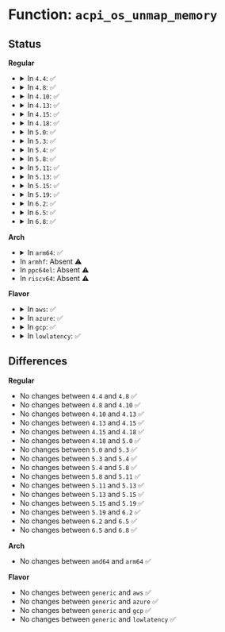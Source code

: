 # Function: <code>acpi_os_unmap_memory</code>

## Status
<b>Regular</b>
<ul>
<li>
<details>
<summary>In <code>4.4</code>: ✅</summary>

```c
void acpi_os_unmap_memory(void *virt, acpi_size size);
```

**Collision:** Unique Global

**Inline:** No

**Transformation:** False

**Instances:**

```
In drivers/acpi/osl.c (ffffffff8181aeea)
Location: drivers/acpi/osl.c:466
Inline: False
Direct callers:
  - drivers/acpi/acpica/evrgnini.c:acpi_ev_system_memory_region_setup
  - drivers/acpi/acpica/exregion.c:acpi_ex_system_memory_space_handler
  - drivers/acpi/acpica/tbdata.c:acpi_tb_release_table
  - drivers/acpi/acpica/tbdata.c:acpi_tb_acquire_temp_table
  - drivers/acpi/acpica/tbfadt.c:acpi_tb_parse_fadt
  - drivers/acpi/acpica/tbutils.c:acpi_tb_parse_root_table
  - drivers/acpi/acpica/tbutils.c:acpi_tb_parse_root_table
  - drivers/acpi/acpica/tbutils.c:acpi_tb_parse_root_table
  - drivers/acpi/acpica/tbutils.c:acpi_tb_parse_root_table
  - drivers/acpi/acpica/tbxfroot.c:acpi_find_root_pointer
  - drivers/acpi/acpica/tbxfroot.c:acpi_find_root_pointer
  - drivers/acpi/acpica/tbxfroot.c:acpi_find_root_pointer
```
**Symbols:**

```
ffffffff8181aeea-ffffffff8181aefa: acpi_os_unmap_memory (STB_GLOBAL)
```
</details>
</li>
<li>
<details>
<summary>In <code>4.8</code>: ✅</summary>

```c
void acpi_os_unmap_memory(void *virt, acpi_size size);
```

**Collision:** Unique Global

**Inline:** No

**Transformation:** False

**Instances:**

```
In drivers/acpi/osl.c (ffffffff81895052)
Location: drivers/acpi/osl.c:424
Inline: False
Direct callers:
  - drivers/acpi/tables.c:acpi_table_init
  - drivers/acpi/tables.c:acpi_table_init
  - drivers/acpi/tables.c:acpi_table_init
  - drivers/acpi/tables.c:acpi_os_physical_table_override
  - drivers/acpi/tables.c:acpi_os_physical_table_override
  - drivers/acpi/tables.c:acpi_os_physical_table_override
  - drivers/acpi/acpica/evrgnini.c:acpi_ev_system_memory_region_setup
  - drivers/acpi/acpica/exregion.c:acpi_ex_system_memory_space_handler
  - drivers/acpi/acpica/tbdata.c:acpi_tb_acquire_temp_table
  - drivers/acpi/acpica/tbdata.c:acpi_tb_release_table
  - drivers/acpi/acpica/tbfadt.c:acpi_tb_parse_fadt
  - drivers/acpi/acpica/tbutils.c:acpi_tb_parse_root_table
  - drivers/acpi/acpica/tbutils.c:acpi_tb_parse_root_table
  - drivers/acpi/acpica/tbutils.c:acpi_tb_parse_root_table
  - drivers/acpi/acpica/tbxfroot.c:acpi_find_root_pointer
  - drivers/acpi/acpica/tbxfroot.c:acpi_find_root_pointer
  - drivers/acpi/acpica/tbxfroot.c:acpi_find_root_pointer
```
**Symbols:**

```
ffffffff81895052-ffffffff81895062: acpi_os_unmap_memory (STB_GLOBAL)
```
</details>
</li>
<li>
<details>
<summary>In <code>4.10</code>: ✅</summary>

```c
void acpi_os_unmap_memory(void *virt, acpi_size size);
```

**Collision:** Unique Global

**Inline:** No

**Transformation:** False

**Instances:**

```
In drivers/acpi/osl.c (ffffffff818c97ab)
Location: drivers/acpi/osl.c:425
Inline: False
Direct callers:
  - drivers/acpi/tables.c:acpi_table_init
  - drivers/acpi/tables.c:acpi_table_init
  - drivers/acpi/tables.c:acpi_table_init
  - drivers/acpi/tables.c:acpi_os_physical_table_override
  - drivers/acpi/tables.c:acpi_os_physical_table_override
  - drivers/acpi/tables.c:acpi_os_physical_table_override
  - drivers/acpi/acpica/evrgnini.c:acpi_ev_system_memory_region_setup
  - drivers/acpi/acpica/exregion.c:acpi_ex_system_memory_space_handler
  - drivers/acpi/acpica/tbdata.c:acpi_tb_acquire_temp_table
  - drivers/acpi/acpica/tbdata.c:acpi_tb_release_table
  - drivers/acpi/acpica/tbutils.c:acpi_tb_parse_root_table
  - drivers/acpi/acpica/tbutils.c:acpi_tb_parse_root_table
  - drivers/acpi/acpica/tbutils.c:acpi_tb_parse_root_table
  - drivers/acpi/acpica/tbxfroot.c:acpi_find_root_pointer
  - drivers/acpi/acpica/tbxfroot.c:acpi_find_root_pointer
  - drivers/acpi/acpica/tbxfroot.c:acpi_find_root_pointer
```
**Symbols:**

```
ffffffff818c97ab-ffffffff818c97bb: acpi_os_unmap_memory (STB_GLOBAL)
```
</details>
</li>
<li>
<details>
<summary>In <code>4.13</code>: ✅</summary>

```c
void acpi_os_unmap_memory(void *virt, acpi_size size);
```

**Collision:** Unique Global

**Inline:** No

**Transformation:** False

**Instances:**

```
In drivers/acpi/osl.c (ffffffff81900d80)
Location: drivers/acpi/osl.c:424
Inline: False
Direct callers:
  - drivers/acpi/tables.c:acpi_table_init
  - drivers/acpi/tables.c:acpi_table_init
  - drivers/acpi/tables.c:acpi_table_init
  - drivers/acpi/tables.c:acpi_os_physical_table_override
  - drivers/acpi/tables.c:acpi_os_physical_table_override
  - drivers/acpi/tables.c:acpi_os_physical_table_override
  - drivers/acpi/acpica/evrgnini.c:acpi_ev_system_memory_region_setup
  - drivers/acpi/acpica/exregion.c:acpi_ex_system_memory_space_handler
  - drivers/acpi/acpica/tbdata.c:acpi_tb_acquire_temp_table
  - drivers/acpi/acpica/tbdata.c:acpi_tb_release_table
  - drivers/acpi/acpica/tbutils.c:acpi_tb_parse_root_table
  - drivers/acpi/acpica/tbutils.c:acpi_tb_parse_root_table
  - drivers/acpi/acpica/tbutils.c:acpi_tb_parse_root_table
  - drivers/acpi/acpica/tbxfroot.c:acpi_find_root_pointer
  - drivers/acpi/acpica/tbxfroot.c:acpi_find_root_pointer
  - drivers/acpi/acpica/tbxfroot.c:acpi_find_root_pointer
```
**Symbols:**

```
ffffffff81900d80-ffffffff81900d90: acpi_os_unmap_memory (STB_GLOBAL)
```
</details>
</li>
<li>
<details>
<summary>In <code>4.15</code>: ✅</summary>

```c
void acpi_os_unmap_memory(void *virt, acpi_size size);
```

**Collision:** Unique Global

**Inline:** No

**Transformation:** False

**Instances:**

```
In drivers/acpi/osl.c (ffffffff8198ad80)
Location: drivers/acpi/osl.c:424
Inline: False
Direct callers:
  - drivers/acpi/tables.c:acpi_table_init
  - drivers/acpi/tables.c:acpi_table_init
  - drivers/acpi/tables.c:acpi_table_init
  - drivers/acpi/tables.c:acpi_os_physical_table_override
  - drivers/acpi/tables.c:acpi_os_physical_table_override
  - drivers/acpi/tables.c:acpi_os_physical_table_override
  - drivers/acpi/sysfs.c:acpi_data_show
  - drivers/acpi/acpica/evrgnini.c:acpi_ev_system_memory_region_setup
  - drivers/acpi/acpica/exregion.c:acpi_ex_system_memory_space_handler
  - drivers/acpi/acpica/tbdata.c:acpi_tb_acquire_temp_table
  - drivers/acpi/acpica/tbdata.c:acpi_tb_release_table
  - drivers/acpi/acpica/tbutils.c:acpi_tb_parse_root_table
  - drivers/acpi/acpica/tbutils.c:acpi_tb_parse_root_table
  - drivers/acpi/acpica/tbutils.c:acpi_tb_parse_root_table
  - drivers/acpi/acpica/tbutils.c:acpi_tb_parse_root_table
  - drivers/acpi/acpica/tbxfroot.c:acpi_find_root_pointer
  - drivers/acpi/acpica/tbxfroot.c:acpi_find_root_pointer
  - drivers/acpi/acpica/tbxfroot.c:acpi_find_root_pointer
```
**Symbols:**

```
ffffffff8198ad80-ffffffff8198ad90: acpi_os_unmap_memory (STB_GLOBAL)
```
</details>
</li>
<li>
<details>
<summary>In <code>4.18</code>: ✅</summary>

```c
void acpi_os_unmap_memory(void *virt, acpi_size size);
```

**Collision:** Unique Global

**Inline:** No

**Transformation:** False

**Instances:**

```
In drivers/acpi/osl.c (ffffffff819e76a0)
Location: drivers/acpi/osl.c:429
Inline: False
Direct callers:
  - drivers/acpi/tables.c:acpi_table_init
  - drivers/acpi/tables.c:acpi_table_init
  - drivers/acpi/tables.c:acpi_table_init
  - drivers/acpi/tables.c:acpi_os_physical_table_override
  - drivers/acpi/tables.c:acpi_os_physical_table_override
  - drivers/acpi/tables.c:acpi_os_physical_table_override
  - drivers/acpi/sysfs.c:acpi_data_show
  - drivers/acpi/acpica/evrgnini.c:acpi_ev_system_memory_region_setup
  - drivers/acpi/acpica/exregion.c:acpi_ex_system_memory_space_handler
  - drivers/acpi/acpica/tbdata.c:acpi_tb_acquire_temp_table
  - drivers/acpi/acpica/tbdata.c:acpi_tb_release_table
  - drivers/acpi/acpica/tbutils.c:acpi_tb_parse_root_table
  - drivers/acpi/acpica/tbutils.c:acpi_tb_parse_root_table
  - drivers/acpi/acpica/tbutils.c:acpi_tb_parse_root_table
  - drivers/acpi/acpica/tbutils.c:acpi_tb_parse_root_table
  - drivers/acpi/acpica/tbxfroot.c:acpi_find_root_pointer
  - drivers/acpi/acpica/tbxfroot.c:acpi_find_root_pointer
  - drivers/acpi/acpica/tbxfroot.c:acpi_find_root_pointer
```
**Symbols:**

```
ffffffff819e76a0-ffffffff819e76b0: acpi_os_unmap_memory (STB_GLOBAL)
```
</details>
</li>
<li>
<details>
<summary>In <code>5.0</code>: ✅</summary>

```c
void acpi_os_unmap_memory(void *virt, acpi_size size);
```

**Collision:** Unique Global

**Inline:** No

**Transformation:** False

**Instances:**

```
In drivers/acpi/osl.c (ffffffff81a22b10)
Location: drivers/acpi/osl.c:429
Inline: False
Direct callers:
  - drivers/acpi/tables.c:acpi_table_init
  - drivers/acpi/tables.c:acpi_table_init
  - drivers/acpi/tables.c:acpi_table_init
  - drivers/acpi/tables.c:acpi_os_physical_table_override
  - drivers/acpi/tables.c:acpi_os_physical_table_override
  - drivers/acpi/tables.c:acpi_os_physical_table_override
  - drivers/acpi/sysfs.c:acpi_data_show
  - drivers/acpi/acpica/evrgnini.c:acpi_ev_system_memory_region_setup
  - drivers/acpi/acpica/exregion.c:acpi_ex_system_memory_space_handler
  - drivers/acpi/acpica/tbdata.c:acpi_tb_acquire_temp_table
  - drivers/acpi/acpica/tbdata.c:acpi_tb_release_table
  - drivers/acpi/acpica/tbutils.c:acpi_tb_parse_root_table
  - drivers/acpi/acpica/tbutils.c:acpi_tb_parse_root_table
  - drivers/acpi/acpica/tbutils.c:acpi_tb_parse_root_table
  - drivers/acpi/acpica/tbutils.c:acpi_tb_parse_root_table
  - drivers/acpi/acpica/tbxfroot.c:acpi_find_root_pointer
  - drivers/acpi/acpica/tbxfroot.c:acpi_find_root_pointer
  - drivers/acpi/acpica/tbxfroot.c:acpi_find_root_pointer
```
**Symbols:**

```
ffffffff81a22b10-ffffffff81a22b20: acpi_os_unmap_memory (STB_GLOBAL)
```
</details>
</li>
<li>
<details>
<summary>In <code>5.3</code>: ✅</summary>

```c
void acpi_os_unmap_memory(void *virt, acpi_size size);
```

**Collision:** Unique Global

**Inline:** No

**Transformation:** False

**Instances:**

```
In drivers/acpi/osl.c (ffffffff81a92bd0)
Location: drivers/acpi/osl.c:415
Inline: False
Direct callers:
  - drivers/acpi/tables.c:acpi_table_init
  - drivers/acpi/tables.c:acpi_table_init
  - drivers/acpi/tables.c:acpi_table_init
  - drivers/acpi/tables.c:acpi_os_physical_table_override
  - drivers/acpi/tables.c:acpi_os_physical_table_override
  - drivers/acpi/tables.c:acpi_os_physical_table_override
  - drivers/acpi/sysfs.c:acpi_data_show
  - drivers/acpi/acpica/evrgnini.c:acpi_ev_system_memory_region_setup
  - drivers/acpi/acpica/exregion.c:acpi_ex_system_memory_space_handler
  - drivers/acpi/acpica/tbdata.c:acpi_tb_acquire_temp_table
  - drivers/acpi/acpica/tbdata.c:acpi_tb_release_table
  - drivers/acpi/acpica/tbutils.c:acpi_tb_parse_root_table
  - drivers/acpi/acpica/tbutils.c:acpi_tb_parse_root_table
  - drivers/acpi/acpica/tbutils.c:acpi_tb_parse_root_table
  - drivers/acpi/acpica/tbutils.c:acpi_tb_parse_root_table
  - drivers/acpi/acpica/tbxfroot.c:acpi_find_root_pointer
  - drivers/acpi/acpica/tbxfroot.c:acpi_find_root_pointer
  - drivers/acpi/acpica/tbxfroot.c:acpi_find_root_pointer
```
**Symbols:**

```
ffffffff81a92bd0-ffffffff81a92be0: acpi_os_unmap_memory (STB_GLOBAL)
```
</details>
</li>
<li>
<details>
<summary>In <code>5.4</code>: ✅</summary>

```c
void acpi_os_unmap_memory(void *virt, acpi_size size);
```

**Collision:** Unique Global

**Inline:** No

**Transformation:** False

**Instances:**

```
In drivers/acpi/osl.c (ffffffff81aca3a0)
Location: drivers/acpi/osl.c:433
Inline: False
Direct callers:
  - drivers/acpi/tables.c:acpi_table_init
  - drivers/acpi/tables.c:acpi_table_init
  - drivers/acpi/tables.c:acpi_table_init
  - drivers/acpi/tables.c:acpi_os_physical_table_override
  - drivers/acpi/tables.c:acpi_os_physical_table_override
  - drivers/acpi/tables.c:acpi_os_physical_table_override
  - drivers/acpi/sysfs.c:acpi_data_show
  - drivers/acpi/acpica/evrgnini.c:acpi_ev_system_memory_region_setup
  - drivers/acpi/acpica/exregion.c:acpi_ex_system_memory_space_handler
  - drivers/acpi/acpica/tbdata.c:acpi_tb_acquire_temp_table
  - drivers/acpi/acpica/tbdata.c:acpi_tb_release_table
  - drivers/acpi/acpica/tbutils.c:acpi_tb_parse_root_table
  - drivers/acpi/acpica/tbutils.c:acpi_tb_parse_root_table
  - drivers/acpi/acpica/tbutils.c:acpi_tb_parse_root_table
  - drivers/acpi/acpica/tbutils.c:acpi_tb_parse_root_table
  - drivers/acpi/acpica/tbxfroot.c:acpi_find_root_pointer
  - drivers/acpi/acpica/tbxfroot.c:acpi_find_root_pointer
  - drivers/acpi/acpica/tbxfroot.c:acpi_find_root_pointer
```
**Symbols:**

```
ffffffff81aca3a0-ffffffff81aca3b0: acpi_os_unmap_memory (STB_GLOBAL)
```
</details>
</li>
<li>
<details>
<summary>In <code>5.8</code>: ✅</summary>

```c
void acpi_os_unmap_memory(void *virt, acpi_size size);
```

**Collision:** Unique Global

**Inline:** No

**Transformation:** False

**Instances:**

```
In drivers/acpi/osl.c (ffffffff81bc2710)
Location: drivers/acpi/osl.c:433
Inline: False
Direct callers:
  - drivers/acpi/tables.c:acpi_table_initrd_scan
  - drivers/acpi/tables.c:acpi_table_initrd_scan
  - drivers/acpi/tables.c:acpi_table_initrd_scan
  - drivers/acpi/tables.c:acpi_table_initrd_override
  - drivers/acpi/tables.c:acpi_table_initrd_override
  - drivers/acpi/tables.c:acpi_table_initrd_override
  - drivers/acpi/sysfs.c:acpi_data_show
  - drivers/acpi/acpica/evrgnini.c:acpi_ev_system_memory_region_setup
  - drivers/acpi/acpica/exregion.c:acpi_ex_system_memory_space_handler
  - drivers/acpi/acpica/tbdata.c:acpi_tb_acquire_temp_table
  - drivers/acpi/acpica/tbdata.c:acpi_tb_release_table
  - drivers/acpi/acpica/tbutils.c:acpi_tb_parse_root_table
  - drivers/acpi/acpica/tbutils.c:acpi_tb_parse_root_table
  - drivers/acpi/acpica/tbutils.c:acpi_tb_parse_root_table
  - drivers/acpi/acpica/tbutils.c:acpi_tb_parse_root_table
  - drivers/acpi/acpica/tbxfroot.c:acpi_find_root_pointer
  - drivers/acpi/acpica/tbxfroot.c:acpi_find_root_pointer
  - drivers/acpi/acpica/tbxfroot.c:acpi_find_root_pointer
```
**Symbols:**

```
ffffffff81bc2710-ffffffff81bc2720: acpi_os_unmap_memory (STB_GLOBAL)
```
</details>
</li>
<li>
<details>
<summary>In <code>5.11</code>: ✅</summary>

```c
void acpi_os_unmap_memory(void *virt, acpi_size size);
```

**Collision:** Unique Global

**Inline:** No

**Transformation:** False

**Instances:**

```
In drivers/acpi/osl.c (ffffffff81c3b750)
Location: drivers/acpi/osl.c:444
Inline: False
Direct callers:
  - drivers/acpi/tables.c:acpi_table_initrd_scan
  - drivers/acpi/tables.c:acpi_table_initrd_scan
  - drivers/acpi/tables.c:acpi_table_initrd_scan
  - drivers/acpi/tables.c:acpi_table_initrd_override
  - drivers/acpi/tables.c:acpi_table_initrd_override
  - drivers/acpi/tables.c:acpi_table_initrd_override
  - drivers/acpi/sysfs.c:acpi_data_show
  - drivers/acpi/acpica/evrgnini.c:acpi_ev_system_memory_region_setup
  - drivers/acpi/acpica/tbdata.c:acpi_tb_acquire_temp_table
  - drivers/acpi/acpica/tbdata.c:acpi_tb_release_table
  - drivers/acpi/acpica/tbutils.c:acpi_tb_parse_root_table
  - drivers/acpi/acpica/tbutils.c:acpi_tb_parse_root_table
  - drivers/acpi/acpica/tbutils.c:acpi_tb_parse_root_table
  - drivers/acpi/acpica/tbutils.c:acpi_tb_parse_root_table
  - drivers/acpi/acpica/tbxfroot.c:acpi_find_root_pointer
  - drivers/acpi/acpica/tbxfroot.c:acpi_find_root_pointer
  - drivers/acpi/acpica/tbxfroot.c:acpi_find_root_pointer
```
**Symbols:**

```
ffffffff81c3b750-ffffffff81c3b760: acpi_os_unmap_memory (STB_GLOBAL)
```
</details>
</li>
<li>
<details>
<summary>In <code>5.13</code>: ✅</summary>

```c
void acpi_os_unmap_memory(void *virt, acpi_size size);
```

**Collision:** Unique Global

**Inline:** No

**Transformation:** False

**Instances:**

```
In drivers/acpi/osl.c (ffffffff81c2df10)
Location: drivers/acpi/osl.c:447
Inline: False
Direct callers:
  - drivers/acpi/tables.c:acpi_table_init_complete
  - drivers/acpi/tables.c:acpi_table_init_complete
  - drivers/acpi/tables.c:acpi_table_init_complete
  - drivers/acpi/tables.c:acpi_table_initrd_override
  - drivers/acpi/tables.c:acpi_table_initrd_override
  - drivers/acpi/tables.c:acpi_table_initrd_override
  - drivers/acpi/sysfs.c:acpi_data_show
  - drivers/acpi/acpica/evrgnini.c:acpi_ev_system_memory_region_setup
  - drivers/acpi/acpica/tbdata.c:acpi_tb_acquire_temp_table
  - drivers/acpi/acpica/tbdata.c:acpi_tb_release_table
  - drivers/acpi/acpica/tbutils.c:acpi_tb_parse_root_table
  - drivers/acpi/acpica/tbutils.c:acpi_tb_parse_root_table
  - drivers/acpi/acpica/tbutils.c:acpi_tb_parse_root_table
  - drivers/acpi/acpica/tbutils.c:acpi_tb_parse_root_table
  - drivers/acpi/acpica/tbxfroot.c:acpi_find_root_pointer
  - drivers/acpi/acpica/tbxfroot.c:acpi_find_root_pointer
  - drivers/acpi/acpica/tbxfroot.c:acpi_find_root_pointer
```
**Symbols:**

```
ffffffff81c2df10-ffffffff81c2df20: acpi_os_unmap_memory (STB_GLOBAL)
```
</details>
</li>
<li>
<details>
<summary>In <code>5.15</code>: ✅</summary>

```c
void acpi_os_unmap_memory(void *virt, acpi_size size);
```

**Collision:** Unique Global

**Inline:** No

**Transformation:** False

**Instances:**

```
In drivers/acpi/osl.c (ffffffff81d4c820)
Location: drivers/acpi/osl.c:447
Inline: False
Direct callers:
  - drivers/acpi/tables.c:acpi_table_init_complete
  - drivers/acpi/tables.c:acpi_table_init_complete
  - drivers/acpi/tables.c:acpi_table_init_complete
  - drivers/acpi/tables.c:acpi_table_initrd_override
  - drivers/acpi/tables.c:acpi_table_initrd_override
  - drivers/acpi/tables.c:acpi_table_initrd_override
  - drivers/acpi/sysfs.c:acpi_data_show
  - drivers/acpi/acpica/evrgnini.c:acpi_ev_system_memory_region_setup
  - drivers/acpi/acpica/tbdata.c:acpi_tb_acquire_temp_table
  - drivers/acpi/acpica/tbdata.c:acpi_tb_release_table
  - drivers/acpi/acpica/tbutils.c:acpi_tb_parse_root_table
  - drivers/acpi/acpica/tbutils.c:acpi_tb_parse_root_table
  - drivers/acpi/acpica/tbutils.c:acpi_tb_parse_root_table
  - drivers/acpi/acpica/tbutils.c:acpi_tb_parse_root_table
  - drivers/acpi/acpica/tbxfroot.c:acpi_find_root_pointer
  - drivers/acpi/acpica/tbxfroot.c:acpi_find_root_pointer
  - drivers/acpi/acpica/tbxfroot.c:acpi_find_root_pointer
```
**Symbols:**

```
ffffffff81d4c820-ffffffff81d4c830: acpi_os_unmap_memory (STB_GLOBAL)
```
</details>
</li>
<li>
<details>
<summary>In <code>5.19</code>: ✅</summary>

```c
void acpi_os_unmap_memory(void *virt, acpi_size size);
```

**Collision:** Unique Global

**Inline:** No

**Transformation:** False

**Instances:**

```
In drivers/acpi/osl.c (ffffffff81f1c360)
Location: drivers/acpi/osl.c:446
Inline: False
Direct callers:
  - drivers/acpi/tables.c:acpi_table_init_complete
  - drivers/acpi/tables.c:acpi_table_init_complete
  - drivers/acpi/tables.c:acpi_table_init_complete
  - drivers/acpi/tables.c:acpi_table_initrd_override
  - drivers/acpi/tables.c:acpi_table_initrd_override
  - drivers/acpi/tables.c:acpi_table_initrd_override
  - drivers/acpi/acpica/evrgnini.c:acpi_ev_system_memory_region_setup
  - drivers/acpi/acpica/tbdata.c:acpi_tb_acquire_temp_table
  - drivers/acpi/acpica/tbdata.c:acpi_tb_release_table
  - drivers/acpi/acpica/tbutils.c:acpi_tb_parse_root_table
  - drivers/acpi/acpica/tbutils.c:acpi_tb_parse_root_table
  - drivers/acpi/acpica/tbutils.c:acpi_tb_parse_root_table
  - drivers/acpi/acpica/tbutils.c:acpi_tb_parse_root_table
  - drivers/acpi/acpica/tbxface.c:acpi_get_table_header
  - drivers/acpi/acpica/tbxfroot.c:acpi_find_root_pointer
  - drivers/acpi/acpica/tbxfroot.c:acpi_find_root_pointer
  - drivers/acpi/acpica/tbxfroot.c:acpi_find_root_pointer
```
**Symbols:**

```
ffffffff81f1c360-ffffffff81f1c378: acpi_os_unmap_memory (STB_GLOBAL)
```
</details>
</li>
<li>
<details>
<summary>In <code>6.2</code>: ✅</summary>

```c
void acpi_os_unmap_memory(void *virt, acpi_size size);
```

**Collision:** Unique Global

**Inline:** No

**Transformation:** False

**Instances:**

```
In drivers/acpi/osl.c (ffffffff820c4380)
Location: drivers/acpi/osl.c:446
Inline: False
Direct callers:
  - drivers/acpi/tables.c:acpi_table_initrd_scan
  - drivers/acpi/tables.c:acpi_table_initrd_scan
  - drivers/acpi/tables.c:acpi_table_initrd_scan
  - drivers/acpi/tables.c:acpi_table_initrd_override
  - drivers/acpi/tables.c:acpi_table_initrd_override
  - drivers/acpi/tables.c:acpi_table_initrd_override
  - drivers/acpi/acpica/evrgnini.c:acpi_ev_system_memory_region_setup
  - drivers/acpi/acpica/tbdata.c:acpi_tb_check_duplication
  - drivers/acpi/acpica/tbdata.c:acpi_tb_check_duplication
  - drivers/acpi/acpica/tbdata.c:acpi_tb_invalidate_table
  - drivers/acpi/acpica/tbdata.c:acpi_tb_acquire_temp_table
  - drivers/acpi/acpica/tbutils.c:acpi_tb_parse_root_table
  - drivers/acpi/acpica/tbutils.c:acpi_tb_parse_root_table
  - drivers/acpi/acpica/tbutils.c:acpi_tb_parse_root_table
  - drivers/acpi/acpica/tbutils.c:acpi_tb_parse_root_table
  - drivers/acpi/acpica/tbxface.c:acpi_get_table_header
  - drivers/acpi/acpica/tbxfroot.c:acpi_find_root_pointer
  - drivers/acpi/acpica/tbxfroot.c:acpi_find_root_pointer
  - drivers/acpi/acpica/tbxfroot.c:acpi_find_root_pointer
```
**Symbols:**

```
ffffffff820c4380-ffffffff820c4398: acpi_os_unmap_memory (STB_GLOBAL)
```
</details>
</li>
<li>
<details>
<summary>In <code>6.5</code>: ✅</summary>

```c
void acpi_os_unmap_memory(void *virt, acpi_size size);
```

**Collision:** Unique Global

**Inline:** No

**Transformation:** False

**Instances:**

```
In drivers/acpi/osl.c (ffffffff82148160)
Location: drivers/acpi/osl.c:446
Inline: False
Direct callers:
  - drivers/acpi/tables.c:acpi_table_initrd_scan
  - drivers/acpi/tables.c:acpi_table_initrd_scan
  - drivers/acpi/tables.c:acpi_table_initrd_scan
  - drivers/acpi/tables.c:acpi_table_initrd_override
  - drivers/acpi/tables.c:acpi_table_initrd_override
  - drivers/acpi/tables.c:acpi_table_initrd_override
  - drivers/acpi/acpica/evrgnini.c:acpi_ev_system_memory_region_setup
  - drivers/acpi/acpica/tbdata.c:acpi_tb_check_duplication
  - drivers/acpi/acpica/tbdata.c:acpi_tb_check_duplication
  - drivers/acpi/acpica/tbdata.c:acpi_tb_invalidate_table
  - drivers/acpi/acpica/tbdata.c:acpi_tb_acquire_temp_table
  - drivers/acpi/acpica/tbutils.c:acpi_tb_parse_root_table
  - drivers/acpi/acpica/tbutils.c:acpi_tb_parse_root_table
  - drivers/acpi/acpica/tbutils.c:acpi_tb_parse_root_table
  - drivers/acpi/acpica/tbutils.c:acpi_tb_parse_root_table
  - drivers/acpi/acpica/tbxface.c:acpi_get_table_header
  - drivers/acpi/acpica/tbxfroot.c:acpi_find_root_pointer
  - drivers/acpi/acpica/tbxfroot.c:acpi_find_root_pointer
  - drivers/acpi/acpica/tbxfroot.c:acpi_find_root_pointer
```
**Symbols:**

```
ffffffff82148160-ffffffff82148178: acpi_os_unmap_memory (STB_GLOBAL)
```
</details>
</li>
<li>
<details>
<summary>In <code>6.8</code>: ✅</summary>

```c
void acpi_os_unmap_memory(void *virt, acpi_size size);
```

**Collision:** Unique Global

**Inline:** No

**Transformation:** False

**Instances:**

```
In drivers/acpi/osl.c (ffffffff8222aac0)
Location: drivers/acpi/osl.c:446
Inline: False
Direct callers:
  - drivers/acpi/tables.c:acpi_table_initrd_scan
  - drivers/acpi/tables.c:acpi_table_initrd_scan
  - drivers/acpi/tables.c:acpi_table_initrd_scan
  - drivers/acpi/tables.c:acpi_table_initrd_override
  - drivers/acpi/tables.c:acpi_table_initrd_override
  - drivers/acpi/tables.c:acpi_table_initrd_override
  - drivers/acpi/acpi_fpdt.c:fpdt_process_subtable
  - drivers/acpi/acpica/evrgnini.c:acpi_ev_system_memory_region_setup
  - drivers/acpi/acpica/tbdata.c:acpi_tb_check_duplication
  - drivers/acpi/acpica/tbdata.c:acpi_tb_check_duplication
  - drivers/acpi/acpica/tbdata.c:acpi_tb_invalidate_table
  - drivers/acpi/acpica/tbdata.c:acpi_tb_acquire_temp_table
  - drivers/acpi/acpica/tbutils.c:acpi_tb_parse_root_table
  - drivers/acpi/acpica/tbutils.c:acpi_tb_parse_root_table
  - drivers/acpi/acpica/tbutils.c:acpi_tb_parse_root_table
  - drivers/acpi/acpica/tbutils.c:acpi_tb_parse_root_table
  - drivers/acpi/acpica/tbxface.c:acpi_get_table_header
  - drivers/acpi/acpica/tbxfroot.c:acpi_find_root_pointer
  - drivers/acpi/acpica/tbxfroot.c:acpi_find_root_pointer
  - drivers/acpi/acpica/tbxfroot.c:acpi_find_root_pointer
```
**Symbols:**

```
ffffffff8222aac0-ffffffff8222aad8: acpi_os_unmap_memory (STB_GLOBAL)
```
</details>
</li>
</ul>
<b>Arch</b>
<ul>
<li>
<details>
<summary>In <code>arm64</code>: ✅</summary>

```c
void acpi_os_unmap_memory(void *virt, acpi_size size);
```

**Collision:** Unique Global

**Inline:** No

**Transformation:** False

**Instances:**

```
In drivers/acpi/osl.c (ffff800010d9dc38)
Location: drivers/acpi/osl.c:433
Inline: False
Direct callers:
  - drivers/acpi/tables.c:acpi_table_init
  - drivers/acpi/tables.c:acpi_table_init
  - drivers/acpi/tables.c:acpi_table_init
  - drivers/acpi/tables.c:acpi_os_physical_table_override
  - drivers/acpi/tables.c:acpi_os_physical_table_override
  - drivers/acpi/tables.c:acpi_os_physical_table_override
  - drivers/acpi/sysfs.c:acpi_data_show
  - drivers/acpi/acpica/evrgnini.c:acpi_ev_system_memory_region_setup
  - drivers/acpi/acpica/exregion.c:acpi_ex_system_memory_space_handler
  - drivers/acpi/acpica/tbdata.c:acpi_tb_acquire_temp_table
  - drivers/acpi/acpica/tbdata.c:acpi_tb_release_table
  - drivers/acpi/acpica/tbutils.c:acpi_tb_parse_root_table
  - drivers/acpi/acpica/tbutils.c:acpi_tb_parse_root_table
  - drivers/acpi/acpica/tbutils.c:acpi_tb_parse_root_table
  - drivers/acpi/acpica/tbxfroot.c:acpi_find_root_pointer
  - drivers/acpi/acpica/tbxfroot.c:acpi_find_root_pointer
  - drivers/acpi/acpica/tbxfroot.c:acpi_find_root_pointer
```
**Symbols:**

```
ffff800010d9dc38-ffff800010d9dc6c: acpi_os_unmap_memory (STB_GLOBAL)
```
</details>
</li>
<li>
In <code>armhf</code>: Absent ⚠️
</li>
<li>
In <code>ppc64el</code>: Absent ⚠️
</li>
<li>
In <code>riscv64</code>: Absent ⚠️
</li>
</ul>
<b>Flavor</b>
<ul>
<li>
<details>
<summary>In <code>aws</code>: ✅</summary>

```c
void acpi_os_unmap_memory(void *virt, acpi_size size);
```

**Collision:** Unique Global

**Inline:** No

**Transformation:** False

**Instances:**

```
In drivers/acpi/osl.c (ffffffff81a69210)
Location: drivers/acpi/osl.c:433
Inline: False
Direct callers:
  - drivers/acpi/tables.c:acpi_table_init
  - drivers/acpi/tables.c:acpi_table_init
  - drivers/acpi/tables.c:acpi_table_init
  - drivers/acpi/tables.c:acpi_os_physical_table_override
  - drivers/acpi/tables.c:acpi_os_physical_table_override
  - drivers/acpi/tables.c:acpi_os_physical_table_override
  - drivers/acpi/sysfs.c:acpi_data_show
  - drivers/acpi/acpica/evrgnini.c:acpi_ev_system_memory_region_setup
  - drivers/acpi/acpica/exregion.c:acpi_ex_system_memory_space_handler
  - drivers/acpi/acpica/tbdata.c:acpi_tb_acquire_temp_table
  - drivers/acpi/acpica/tbdata.c:acpi_tb_release_table
  - drivers/acpi/acpica/tbutils.c:acpi_tb_parse_root_table
  - drivers/acpi/acpica/tbutils.c:acpi_tb_parse_root_table
  - drivers/acpi/acpica/tbutils.c:acpi_tb_parse_root_table
  - drivers/acpi/acpica/tbxfroot.c:acpi_find_root_pointer
  - drivers/acpi/acpica/tbxfroot.c:acpi_find_root_pointer
  - drivers/acpi/acpica/tbxfroot.c:acpi_find_root_pointer
```
**Symbols:**

```
ffffffff81a69210-ffffffff81a69220: acpi_os_unmap_memory (STB_GLOBAL)
```
</details>
</li>
<li>
<details>
<summary>In <code>azure</code>: ✅</summary>

```c
void acpi_os_unmap_memory(void *virt, acpi_size size);
```

**Collision:** Unique Global

**Inline:** No

**Transformation:** False

**Instances:**

```
In drivers/acpi/osl.c (ffffffff81a25cd0)
Location: drivers/acpi/osl.c:433
Inline: False
Direct callers:
  - drivers/acpi/sysfs.c:acpi_data_show
  - drivers/acpi/acpica/evrgnini.c:acpi_ev_system_memory_region_setup
  - drivers/acpi/acpica/exregion.c:acpi_ex_system_memory_space_handler
  - drivers/acpi/acpica/tbdata.c:acpi_tb_acquire_temp_table
  - drivers/acpi/acpica/tbdata.c:acpi_tb_release_table
  - drivers/acpi/acpica/tbutils.c:acpi_tb_parse_root_table
  - drivers/acpi/acpica/tbutils.c:acpi_tb_parse_root_table
  - drivers/acpi/acpica/tbutils.c:acpi_tb_parse_root_table
  - drivers/acpi/acpica/tbxfroot.c:acpi_find_root_pointer
  - drivers/acpi/acpica/tbxfroot.c:acpi_find_root_pointer
  - drivers/acpi/acpica/tbxfroot.c:acpi_find_root_pointer
```
**Symbols:**

```
ffffffff81a25cd0-ffffffff81a25ce0: acpi_os_unmap_memory (STB_GLOBAL)
```
</details>
</li>
<li>
<details>
<summary>In <code>gcp</code>: ✅</summary>

```c
void acpi_os_unmap_memory(void *virt, acpi_size size);
```

**Collision:** Unique Global

**Inline:** No

**Transformation:** False

**Instances:**

```
In drivers/acpi/osl.c (ffffffff81ad5620)
Location: drivers/acpi/osl.c:433
Inline: False
Direct callers:
  - drivers/acpi/tables.c:acpi_table_init
  - drivers/acpi/tables.c:acpi_table_init
  - drivers/acpi/tables.c:acpi_table_init
  - drivers/acpi/tables.c:acpi_os_physical_table_override
  - drivers/acpi/tables.c:acpi_os_physical_table_override
  - drivers/acpi/tables.c:acpi_os_physical_table_override
  - drivers/acpi/sysfs.c:acpi_data_show
  - drivers/acpi/acpica/evrgnini.c:acpi_ev_system_memory_region_setup
  - drivers/acpi/acpica/exregion.c:acpi_ex_system_memory_space_handler
  - drivers/acpi/acpica/tbdata.c:acpi_tb_acquire_temp_table
  - drivers/acpi/acpica/tbdata.c:acpi_tb_release_table
  - drivers/acpi/acpica/tbutils.c:acpi_tb_parse_root_table
  - drivers/acpi/acpica/tbutils.c:acpi_tb_parse_root_table
  - drivers/acpi/acpica/tbutils.c:acpi_tb_parse_root_table
  - drivers/acpi/acpica/tbutils.c:acpi_tb_parse_root_table
  - drivers/acpi/acpica/tbxfroot.c:acpi_find_root_pointer
  - drivers/acpi/acpica/tbxfroot.c:acpi_find_root_pointer
  - drivers/acpi/acpica/tbxfroot.c:acpi_find_root_pointer
```
**Symbols:**

```
ffffffff81ad5620-ffffffff81ad5630: acpi_os_unmap_memory (STB_GLOBAL)
```
</details>
</li>
<li>
<details>
<summary>In <code>lowlatency</code>: ✅</summary>

```c
void acpi_os_unmap_memory(void *virt, acpi_size size);
```

**Collision:** Unique Global

**Inline:** No

**Transformation:** False

**Instances:**

```
In drivers/acpi/osl.c (ffffffff81ae1ae0)
Location: drivers/acpi/osl.c:433
Inline: False
Direct callers:
  - drivers/acpi/tables.c:acpi_table_init
  - drivers/acpi/tables.c:acpi_table_init
  - drivers/acpi/tables.c:acpi_table_init
  - drivers/acpi/tables.c:acpi_os_physical_table_override
  - drivers/acpi/tables.c:acpi_os_physical_table_override
  - drivers/acpi/tables.c:acpi_os_physical_table_override
  - drivers/acpi/sysfs.c:acpi_data_show
  - drivers/acpi/acpica/evrgnini.c:acpi_ev_system_memory_region_setup
  - drivers/acpi/acpica/exregion.c:acpi_ex_system_memory_space_handler
  - drivers/acpi/acpica/tbdata.c:acpi_tb_acquire_temp_table
  - drivers/acpi/acpica/tbdata.c:acpi_tb_release_table
  - drivers/acpi/acpica/tbutils.c:acpi_tb_parse_root_table
  - drivers/acpi/acpica/tbutils.c:acpi_tb_parse_root_table
  - drivers/acpi/acpica/tbutils.c:acpi_tb_parse_root_table
  - drivers/acpi/acpica/tbutils.c:acpi_tb_parse_root_table
  - drivers/acpi/acpica/tbxfroot.c:acpi_find_root_pointer
  - drivers/acpi/acpica/tbxfroot.c:acpi_find_root_pointer
  - drivers/acpi/acpica/tbxfroot.c:acpi_find_root_pointer
```
**Symbols:**

```
ffffffff81ae1ae0-ffffffff81ae1af0: acpi_os_unmap_memory (STB_GLOBAL)
```
</details>
</li>
</ul>

## Differences
<b>Regular</b>
<ul>
<li>
No changes between <code>4.4</code> and <code>4.8</code> ✅
</li>
<li>
No changes between <code>4.8</code> and <code>4.10</code> ✅
</li>
<li>
No changes between <code>4.10</code> and <code>4.13</code> ✅
</li>
<li>
No changes between <code>4.13</code> and <code>4.15</code> ✅
</li>
<li>
No changes between <code>4.15</code> and <code>4.18</code> ✅
</li>
<li>
No changes between <code>4.18</code> and <code>5.0</code> ✅
</li>
<li>
No changes between <code>5.0</code> and <code>5.3</code> ✅
</li>
<li>
No changes between <code>5.3</code> and <code>5.4</code> ✅
</li>
<li>
No changes between <code>5.4</code> and <code>5.8</code> ✅
</li>
<li>
No changes between <code>5.8</code> and <code>5.11</code> ✅
</li>
<li>
No changes between <code>5.11</code> and <code>5.13</code> ✅
</li>
<li>
No changes between <code>5.13</code> and <code>5.15</code> ✅
</li>
<li>
No changes between <code>5.15</code> and <code>5.19</code> ✅
</li>
<li>
No changes between <code>5.19</code> and <code>6.2</code> ✅
</li>
<li>
No changes between <code>6.2</code> and <code>6.5</code> ✅
</li>
<li>
No changes between <code>6.5</code> and <code>6.8</code> ✅
</li>
</ul>
<b>Arch</b>
<ul>
<li>
No changes between <code>amd64</code> and <code>arm64</code> ✅
</li>
</ul>
<b>Flavor</b>
<ul>
<li>
No changes between <code>generic</code> and <code>aws</code> ✅
</li>
<li>
No changes between <code>generic</code> and <code>azure</code> ✅
</li>
<li>
No changes between <code>generic</code> and <code>gcp</code> ✅
</li>
<li>
No changes between <code>generic</code> and <code>lowlatency</code> ✅
</li>
</ul>
